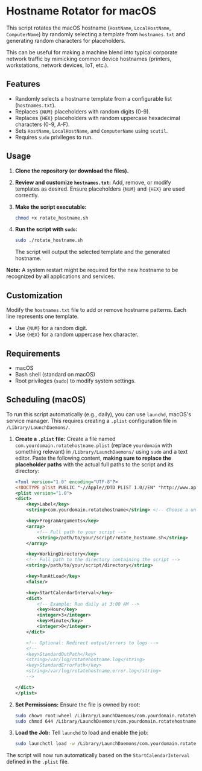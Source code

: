 # Hostname Rotator for macOS

This script rotates the macOS hostname (`HostName`, `LocalHostName`, `ComputerName`) by randomly selecting a template from `hostnames.txt` and generating random characters for placeholders.

This can be useful for making a machine blend into typical corporate network traffic by mimicking common device hostnames (printers, workstations, network devices, IoT, etc.).

## Features

*   Randomly selects a hostname template from a configurable list (`hostnames.txt`).
*   Replaces `{NUM}` placeholders with random digits (0-9).
*   Replaces `{HEX}` placeholders with random uppercase hexadecimal characters (0-9, A-F).
*   Sets `HostName`, `LocalHostName`, and `ComputerName` using `scutil`.
*   Requires `sudo` privileges to run.

## Usage

1.  **Clone the repository (or download the files).**
2.  **Review and customize `hostnames.txt`:** Add, remove, or modify templates as desired. Ensure placeholders `{NUM}` and `{HEX}` are used correctly.
3.  **Make the script executable:**
    ```bash
    chmod +x rotate_hostname.sh
    ```
4.  **Run the script with `sudo`:**
    ```bash
    sudo ./rotate_hostname.sh
    ```

    The script will output the selected template and the generated hostname.

**Note:** A system restart might be required for the new hostname to be recognized by all applications and services.

## Customization

Modify the `hostnames.txt` file to add or remove hostname patterns. Each line represents one template.

*   Use `{NUM}` for a random digit.
*   Use `{HEX}` for a random uppercase hex character.

## Requirements

*   macOS
*   Bash shell (standard on macOS)
*   Root privileges (`sudo`) to modify system settings.

## Scheduling (macOS)

To run this script automatically (e.g., daily), you can use `launchd`, macOS's service manager. This requires creating a `.plist` configuration file in `/Library/LaunchDaemons/`.

1.  **Create a `.plist` file:**
    Create a file named `com.yourdomain.rotatehostname.plist` (replace `yourdomain` with something relevant) in `/Library/LaunchDaemons/` using `sudo` and a text editor. Paste the following content, **making sure to replace the placeholder paths** with the actual full paths to the script and its directory:

    ```xml
    <?xml version="1.0" encoding="UTF-8"?>
    <!DOCTYPE plist PUBLIC "-//Apple//DTD PLIST 1.0//EN" "http://www.apple.com/DTDs/PropertyList-1.0.dtd">
    <plist version="1.0">
    <dict>
        <key>Label</key>
        <string>com.yourdomain.rotatehostname</string> <!-- Choose a unique label -->

        <key>ProgramArguments</key>
        <array>
            <!-- Full path to your script -->
            <string>/path/to/your/script/rotate_hostname.sh</string>
        </array>

        <key>WorkingDirectory</key>
        <!-- Full path to the directory containing the script -->
        <string>/path/to/your/script/directory</string>

        <key>RunAtLoad</key>
        <false/>

        <key>StartCalendarInterval</key>
        <dict>
            <!-- Example: Run daily at 3:00 AM -->
            <key>Hour</key>
            <integer>3</integer>
            <key>Minute</key>
            <integer>0</integer>
        </dict>

        <!-- Optional: Redirect output/errors to logs -->
        <!--
        <key>StandardOutPath</key>
        <string>/var/log/rotatehostname.log</string>
        <key>StandardErrorPath</key>
        <string>/var/log/rotatehostname.error.log</string>
        -->

    </dict>
    </plist>
    ```

2.  **Set Permissions:**
    Ensure the file is owned by root:
    ```bash
    sudo chown root:wheel /Library/LaunchDaemons/com.yourdomain.rotatehostname.plist
    sudo chmod 644 /Library/LaunchDaemons/com.yourdomain.rotatehostname.plist
    ```

3.  **Load the Job:**
    Tell `launchd` to load and enable the job:
    ```bash
    sudo launchctl load -w /Library/LaunchDaemons/com.yourdomain.rotatehostname.plist
    ```

The script will now run automatically based on the `StartCalendarInterval` defined in the `.plist` file.
